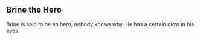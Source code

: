 ## Brine the Hero
Brine is said to be an hero, nobody knows why. He has a certain glow in his eyes.
